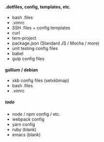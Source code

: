 #### .dotfiles, config, templates, etc.
- bash .files
- .vimrc
- SSH .files + config templates
- curl
- tern-project 
- package.json (Standard JS / Mocha / more)
- unit testing config files
- babel
- gulp config files

#### gallium / debian
- xkb config files (setxkbmap)
- bash .files
- .vimrc

##### todo 
- node / npm config / etc.  
- webpack config
- yarn config
- ruby (blank)
- emacs (blank)
